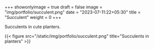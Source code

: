 +++
showonlyimage = true
draft = false
image = "img/portfolio/succulent.png"
date = "2023-07-11:22+05:30"
title = "Succulent"
weight = 0
+++

Succulents in cute planters.

<!--more-->
{{< figure src="/static/img/portfolio/succulent.png" title="Succulents in planters" >}}

